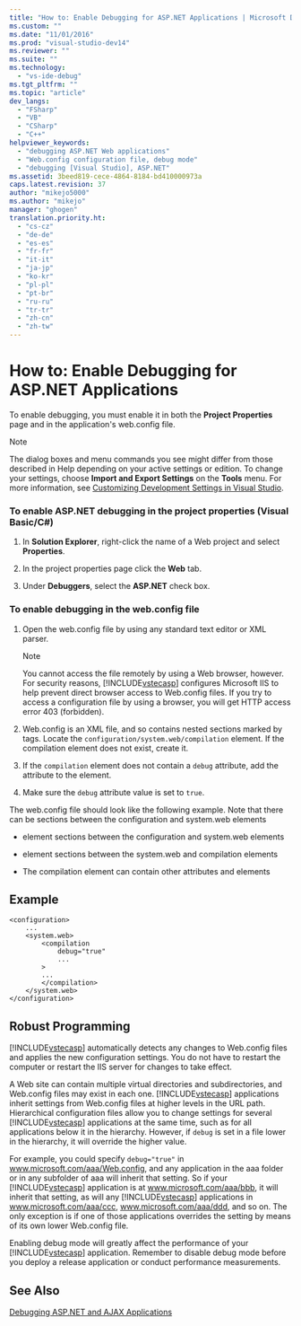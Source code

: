 ```yaml
---
title: "How to: Enable Debugging for ASP.NET Applications | Microsoft Docs"
ms.custom: ""
ms.date: "11/01/2016"
ms.prod: "visual-studio-dev14"
ms.reviewer: ""
ms.suite: ""
ms.technology: 
  - "vs-ide-debug"
ms.tgt_pltfrm: ""
ms.topic: "article"
dev_langs: 
  - "FSharp"
  - "VB"
  - "CSharp"
  - "C++"
helpviewer_keywords: 
  - "debugging ASP.NET Web applications"
  - "Web.config configuration file, debug mode"
  - "debugging [Visual Studio], ASP.NET"
ms.assetid: 3beed819-cece-4864-8184-bd410000973a
caps.latest.revision: 37
author: "mikejo5000"
ms.author: "mikejo"
manager: "ghogen"
translation.priority.ht: 
  - "cs-cz"
  - "de-de"
  - "es-es"
  - "fr-fr"
  - "it-it"
  - "ja-jp"
  - "ko-kr"
  - "pl-pl"
  - "pt-br"
  - "ru-ru"
  - "tr-tr"
  - "zh-cn"
  - "zh-tw"
---
```

# How to: Enable Debugging for ASP.NET Applications
To enable debugging, you must enable it in both the **Project Properties** page and in the application's web.config file.  
  
> [!NOTE]  
> The dialog boxes and menu commands you see might differ from those described in Help depending on your active settings or edition. To change your settings, choose **Import and Export Settings** on the **Tools** menu. For more information, see [Customizing Development Settings in Visual Studio](http://msdn.microsoft.com/en-us/library/22c4debb-4e31-47a8-8f19-16f328d7dcd3).  
  
### To enable ASP.NET debugging in the project properties (Visual Basic/C#)  
  
1.  In **Solution Explorer**, right-click the name of a Web project and select **Properties**.  
  
2.  In the project properties page click the **Web** tab.  
  
3.  Under **Debuggers**, select the **ASP.NET** check box.  
  
### To enable debugging in the web.config file  
  
1.  Open the web.config file by using any standard text editor or XML parser.  
  
    > [!NOTE]  
    > You cannot access the file remotely by using a Web browser, however. For security reasons, [!INCLUDE[vstecasp](../code-quality/includes/vstecasp_md.md)] configures Microsoft IIS to help prevent direct browser access to Web.config files. If you try to access a configuration file by using a browser, you will get HTTP access error 403 (forbidden).  
  
2.  Web.config is an XML file, and so contains nested sections marked by tags. Locate the `configuration/system.web/compilation` element. If the compilation element does not exist, create it.  
  
3.  If the `compilation` element does not contain a `debug` attribute, add the attribute to the element.  
  
4.  Make sure the `debug` attribute value is set to `true`.  
  
The web.config file should look like the following example. Note that there can be sections between the configuration and system.web elements  
  
-   element sections between the configuration and system.web elements  
  
-   element sections between the system.web and compilation elements  
  
-   The compilation element can contain other attributes and elements  
  
## Example  
  
```  
<configuration>  
    ...  
    <system.web>  
        <compilation  
            debug="true"  
            ...  
        >  
        ...  
        </compilation>  
    </system.web>  
</configuration>  
```  
  
## Robust Programming  
[!INCLUDE[vstecasp](../code-quality/includes/vstecasp_md.md)] automatically detects any changes to Web.config files and applies the new configuration settings. You do not have to restart the computer or restart the IIS server for changes to take effect.  
  
A Web site can contain multiple virtual directories and subdirectories, and Web.config files may exist in each one. [!INCLUDE[vstecasp](../code-quality/includes/vstecasp_md.md)] applications inherit settings from Web.config files at higher levels in the URL path. Hierarchical configuration files allow you to change settings for several [!INCLUDE[vstecasp](../code-quality/includes/vstecasp_md.md)] applications at the same time, such as for all applications below it in the hierarchy. However, if `debug` is set in a file lower in the hierarchy, it will override the higher value.  
  
For example, you could specify `debug="true"` in www.microsoft.com/aaa/Web.config, and any application in the aaa folder or in any subfolder of aaa will inherit that setting. So if your [!INCLUDE[vstecasp](../code-quality/includes/vstecasp_md.md)] application is at www.microsoft.com/aaa/bbb, it will inherit that setting, as will any [!INCLUDE[vstecasp](../code-quality/includes/vstecasp_md.md)] applications in www.microsoft.com/aaa/ccc, www.microsoft.com/aaa/ddd, and so on. The only exception is if one of those applications overrides the setting by means of its own lower Web.config file.  
  
Enabling debug mode will greatly affect the performance of your [!INCLUDE[vstecasp](../code-quality/includes/vstecasp_md.md)] application. Remember to disable debug mode before you deploy a release application or conduct performance measurements.  
  
## See Also  
[Debugging ASP.NET and AJAX Applications](../debugger/debugging-aspnet-and-ajax-applications.md)  
  
